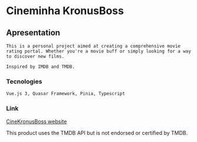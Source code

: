 # Cineminha KronusBoss

## Apresentation

```
This is a personal project aimed at creating a comprehensive movie rating portal. Whether you're a movie buff or simply looking for a way to discover new films.

Inspired by IMDB and TMDB.
```

### Tecnologies

```
Vue.js 3, Quasar Framework, Pinia, Typescript
```

### Link

[CineKronusBoss website](https://www.cine.kronusboss.com)

This product uses the TMDB API but is not endorsed or certified by TMDB.
